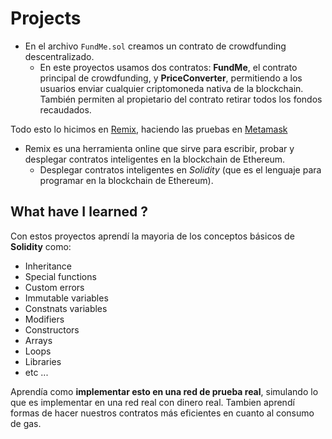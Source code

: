 # Projects

- En el archivo `FundMe.sol` creamos un contrato de crowdfunding descentralizado.
  - En este proyectos usamos dos contratos: **FundMe**, el contrato principal de crowdfunding, y **PriceConverter**, permitiendo a los usuarios enviar cualquier criptomoneda nativa de la blockchain. También permiten al propietario del contrato retirar todos los fondos recaudados.

 Todo esto lo hicimos en [Remix](https://remix.ethereum.org/), haciendo las pruebas en [Metamask](https://metamask.io/download)
 - Remix es una herramienta online que sirve para escribir, probar y desplegar contratos inteligentes en la blockchain de Ethereum.
    - Desplegar contratos inteligentes en *Solidity* (que es el lenguaje para programar en la blockchain de Ethereum).

## What have I learned ?

Con estos proyectos aprendí la mayoria de los conceptos básicos de **Solidity** como:
  - Inheritance
  - Special functions
  - Custom errors
  - Immutable variables
  - Constnats variables
  - Modifiers
  - Constructors
  - Arrays
  - Loops
  - Libraries
  - etc ...

Aprendía como **implementar esto en una red de prueba real**, simulando lo que es implementar en una red real con dinero real.
Tambien aprendí formas de hacer nuestros contratos más eficientes en cuanto al consumo de gas.
